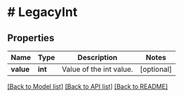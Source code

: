 # # LegacyInt

## Properties

Name | Type | Description | Notes
------------ | ------------- | ------------- | -------------
**value** | **int** | Value of the int value. | [optional]

[[Back to Model list]](../../README.md#models) [[Back to API list]](../../README.md#endpoints) [[Back to README]](../../README.md)
